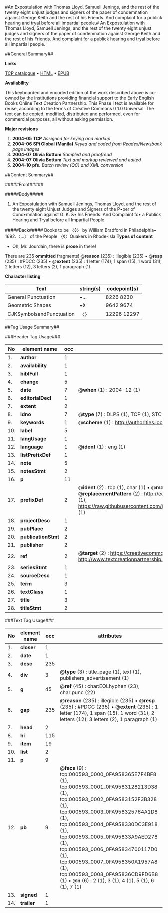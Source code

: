 #An Expostulation with Thomas Lloyd, Samuell Jenings, and the rest of the twenty eight unjust judges and signers of the paper of condemnation against George Keith and the rest of his Friends. And complaint for a publick hearing and tryal before all impartial people.#
An Expostulation with Thomas Lloyd, Samuell Jenings, and the rest of the twenty eight unjust judges and signers of the paper of condemnation against George Keith and the rest of his Friends. And complaint for a publick hearing and tryal before all impartial people.

##General Summary##

**Links**

[TCP catalogue](http://www.ota.ox.ac.uk/tcp/)  • 
[HTML](http://tei.it.ox.ac.uk/tcp/Texts-HTML/free/N00/N00470.html)  • 
[EPUB](http://tei.it.ox.ac.uk/tcp/Texts-EPUB/free/N00/N00470.epub)

**Availability**

This keyboarded and encoded edition of the
	       work described above is co-owned by the institutions
	       providing financial support to the Early English Books
	       Online Text Creation Partnership. This Phase I text is
	       available for reuse, according to the terms of Creative
	       Commons 0 1.0 Universal. The text can be copied,
	       modified, distributed and performed, even for
	       commercial purposes, all without asking permission.

**Major revisions**

1. __2004-05__ __TCP__ *Assigned for keying and markup*
1. __2004-06__ __SPi Global (Manila)__ *Keyed and coded from Readex/Newsbank page images*
1. __2004-07__ __Olivia Bottum__ *Sampled and proofread*
1. __2004-07__ __Olivia Bottum__ *Text and markup reviewed and edited*
1. __2004-10__ __pfs.__ *Batch review (QC) and XML conversion*

##Content Summary##

#####Front#####

#####Body#####

1. An Expostulation with Samuell Jenings, Thomas Lloyd, and the rest of the twenty eight Unjust Judges and Signers of the P•per of Cond•mnation against G. K. &• his Friends. And Complaint fo• a Publick Hearing and Tryal before all Impartial People.

#####Back#####
Books to be 〈◊〉 by William Bradford in Philadelphia▪ 1692.〈…〉 of the People 〈◊〉Quakers in Rhode-Isla
**Types of content**

  * Oh, Mr. Jourdain, there is **prose** in there!

There are 235 **ommitted** fragments! 
 @__reason__ (235) : illegible (235)  •  @__resp__ (235) : #PDCC (235)  •  @__extent__ (235) : 1 letter (174), 1 span (15), 1 word (31), 2 letters (12), 3 letters (2), 1 paragraph (1)

**Character listing**


|Text|string(s)|codepoint(s)|
|---|---|---|
|General Punctuation|•…|8226 8230|
|Geometric Shapes|▪◊|9642 9674|
|CJKSymbolsandPunctuation|〈〉|12296 12297|

##Tag Usage Summary##

###Header Tag Usage###

|No|element name|occ|attributes|
|---|---|---|---|
|1.|__author__|1||
|2.|__availability__|1||
|3.|__biblFull__|1||
|4.|__change__|5||
|5.|__date__|7| @__when__ (1) : 2004-12 (1)|
|6.|__editorialDecl__|1||
|7.|__extent__|2||
|8.|__idno__|7| @__type__ (7) : DLPS (1), TCP (1), STC (2), NOTIS (1), IMAGE-SET (1), EVANS-CITATION (1)|
|9.|__keywords__|1| @__scheme__ (1) : http://authorities.loc.gov/ (1)|
|10.|__label__|5||
|11.|__langUsage__|1||
|12.|__language__|1| @__ident__ (1) : eng (1)|
|13.|__listPrefixDef__|1||
|14.|__note__|5||
|15.|__notesStmt__|2||
|16.|__p__|11||
|17.|__prefixDef__|2| @__ident__ (2) : tcp (1), char (1)  •  @__matchPattern__ (2) : ([0-9\-]+):([0-9IVX]+) (1), (.+) (1)  •  @__replacementPattern__ (2) : http://eebo.chadwyck.com/downloadtiff?vid=$1&page=$2 (1), https://raw.githubusercontent.com/textcreationpartnership/Texts/master/tcpchars.xml#$1 (1)|
|18.|__projectDesc__|1||
|19.|__pubPlace__|2||
|20.|__publicationStmt__|2||
|21.|__publisher__|2||
|22.|__ref__|2| @__target__ (2) : https://creativecommons.org/publicdomain/zero/1.0/ (1), http://www.textcreationpartnership.org/docs/. (1)|
|23.|__seriesStmt__|1||
|24.|__sourceDesc__|1||
|25.|__term__|3||
|26.|__textClass__|1||
|27.|__title__|3||
|28.|__titleStmt__|2||


###Text Tag Usage###

|No|element name|occ|attributes|
|---|---|---|---|
|1.|__closer__|1||
|2.|__date__|1||
|3.|__desc__|235||
|4.|__div__|3| @__type__ (3) : title_page (1), text (1), publishers_advertisement (1)|
|5.|__g__|45| @__ref__ (45) : char:EOLhyphen (23), char:punc (22)|
|6.|__gap__|235| @__reason__ (235) : illegible (235)  •  @__resp__ (235) : #PDCC (235)  •  @__extent__ (235) : 1 letter (174), 1 span (15), 1 word (31), 2 letters (12), 3 letters (2), 1 paragraph (1)|
|7.|__head__|2||
|8.|__hi__|115||
|9.|__item__|19||
|10.|__list__|2||
|11.|__p__|9||
|12.|__pb__|9| @__facs__ (9) : tcp:000593_0000_0FA958365E7F4BF8 (1), tcp:000593_0001_0FA9583128213D38 (1), tcp:000593_0002_0FA9583152F3B328 (1), tcp:000593_0003_0FA958325764A1D8 (1), tcp:000593_0004_0FA958330DC3E918 (1), tcp:000593_0005_0FA95833A9AED278 (1), tcp:000593_0006_0FA95834700117D0 (1), tcp:000593_0007_0FA958350A1957A8 (1), tcp:000593_0008_0FA95836CD9FD6B8 (1)  •  @__n__ (6) : 2 (1), 3 (1), 4 (1), 5 (1), 6 (1), 7 (1)|
|13.|__signed__|1||
|14.|__trailer__|1||
